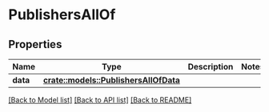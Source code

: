 # PublishersAllOf

## Properties

Name | Type | Description | Notes
------------ | ------------- | ------------- | -------------
**data** | [**crate::models::PublishersAllOfData**](Publishers_allOf_data.md) |  | 

[[Back to Model list]](../README.md#documentation-for-models) [[Back to API list]](../README.md#documentation-for-api-endpoints) [[Back to README]](../README.md)


